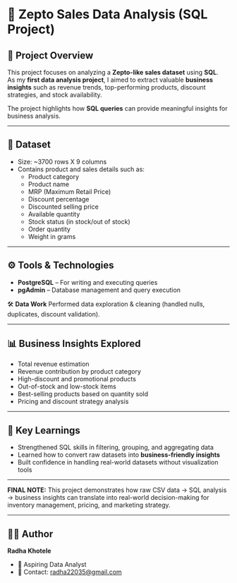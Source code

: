 # 🛒 Zepto Sales Data Analysis (SQL Project)

## 📌 Project Overview
This project focuses on analyzing a **Zepto-like sales dataset** using **SQL**.  
As my **first data analysis project**, I aimed to extract valuable **business insights** such as revenue trends, top-performing products, discount strategies, and stock availability.  

The project highlights how **SQL queries** can provide meaningful insights for business analysis.

---
## 📂 Dataset
- Size: ~3700 rows X 9 columns   
- Contains product and sales details such as:  
  - Product category  
  - Product name  
  - MRP (Maximum Retail Price)  
  - Discount percentage  
  - Discounted selling price  
  - Available quantity  
  - Stock status (in stock/out of stock)  
  - Order quantity  
  - Weight in grams  

---
## ⚙️ Tools & Technologies
- **PostgreSQL** – For writing and executing queries  
- **pgAdmin** – Database management and query execution  

🛠️ **Data Work**
Performed data exploration & cleaning (handled nulls, duplicates, discount validation).

---
## 📊 Business Insights Explored
- Total revenue estimation  
- Revenue contribution by product category  
- High-discount and promotional products  
- Out-of-stock and low-stock items  
- Best-selling products based on quantity sold  
- Pricing and discount strategy analysis  

---
## 🚀 Key Learnings
- Strengthened SQL skills in filtering, grouping, and aggregating data  
- Learned how to convert raw datasets into **business-friendly insights**  
- Built confidence in handling real-world datasets without visualization tools  

---
**FINAL NOTE:**
This project demonstrates how raw CSV data → SQL analysis → business insights can translate into real-world decision-making for inventory management, pricing, and marketing strategy.

---
## 👩‍💻 Author
**Radha Khotele**  
- 💼 Aspiring Data Analyst     
- 📧 Contact: radha22035@gmail.com  

